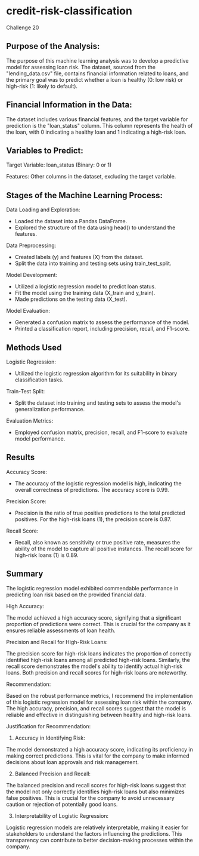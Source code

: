 # credit-risk-classification
Challenge 20

## Purpose of the Analysis:
The purpose of this machine learning analysis was to develop a predictive model for assessing loan risk. The dataset, sourced from the "lending_data.csv" file, contains financial information related to loans, and the primary goal was to predict whether a loan is healthy (0: low risk) or high-risk (1: likely to default).

## Financial Information in the Data:
The dataset includes various financial features, and the target variable for prediction is the "loan_status" column. This column represents the health of the loan, with 0 indicating a healthy loan and 1 indicating a high-risk loan.

## Variables to Predict:
Target Variable: loan_status (Binary: 0 or 1)

Features: Other columns in the dataset, excluding the target variable.

## Stages of the Machine Learning Process:
Data Loading and Exploration:
* Loaded the dataset into a Pandas DataFrame.
* Explored the structure of the data using head() to understand the features.

Data Preprocessing:
* Created labels (y) and features (X) from the dataset.
* Split the data into training and testing sets using train_test_split.

Model Development:
* Utilized a logistic regression model to predict loan status.
* Fit the model using the training data (X_train and y_train).
* Made predictions on the testing data (X_test).

Model Evaluation:
* Generated a confusion matrix to assess the performance of the model.
* Printed a classification report, including precision, recall, and F1-score.

## Methods Used
Logistic Regression: 
* Utilized the logistic regression algorithm for its suitability in binary classification tasks.
  
Train-Test Split: 
* Split the dataset into training and testing sets to assess the model's generalization performance.

Evaluation Metrics: 
* Employed confusion matrix, precision, recall, and F1-score to evaluate model performance.


## Results
Accuracy Score:
* The accuracy of the logistic regression model is high, indicating the overall correctness of predictions. The accuracy score is 0.99.

Precision Score:
* Precision is the ratio of true positive predictions to the total predicted positives. For the high-risk loans (1), the precision score is 0.87.

Recall Score:
* Recall, also known as sensitivity or true positive rate, measures the ability of the model to capture all positive instances. The recall score for high-risk loans (1) is 0.89.


## Summary
The logistic regression model exhibited commendable performance in predicting loan risk based on the provided financial data.

High Accuracy:

The model achieved a high accuracy score, signifying that a significant proportion of predictions were correct. This is crucial for the company as it ensures reliable assessments of loan health.

Precision and Recall for High-Risk Loans:

The precision score for high-risk loans indicates the proportion of correctly identified high-risk loans among all predicted high-risk loans. Similarly, the recall score demonstrates the model's ability to identify actual high-risk loans. Both precision and recall scores for high-risk loans are noteworthy.

Recommendation:

Based on the robust performance metrics, I recommend the implementation of this logistic regression model for assessing loan risk within the company. The high accuracy, precision, and recall scores suggest that the model is reliable and effective in distinguishing between healthy and high-risk loans.

Justification for Recommendation:

1. Accuracy in Identifying Risk:

The model demonstrated a high accuracy score, indicating its proficiency in making correct predictions. This is vital for the company to make informed decisions about loan approvals and risk management.

2. Balanced Precision and Recall:

The balanced precision and recall scores for high-risk loans suggest that the model not only correctly identifies high-risk loans but also minimizes false positives. This is crucial for the company to avoid unnecessary caution or rejection of potentially good loans.

3. Interpretability of Logistic Regression:

Logistic regression models are relatively interpretable, making it easier for stakeholders to understand the factors influencing the predictions. This transparency can contribute to better decision-making processes within the company.
